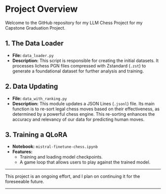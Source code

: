 # Project Overview

Welcome to the GitHub repository for my LLM Chess Project for my Capstone Graduation Project.

## 1. The Data Loader

- **File:** `data_loader.py`
- **Description:** This script is responsible for creating the initial datasets. It processes lichess PGN files compressed with Zstandard (`.zst`) to generate a foundational dataset for further analysis and training.

## 2. Data Updating

- **File:** `data_with_ranking.py`
- **Description:** This module updates a JSON Lines (`.jsonl`) file. Its main function is to re-sort legal chess moves based on their effectiveness, as determined by a powerful chess engine. This re-sorting enhances the accuracy and relevancy of our data for predicting human moves.

## 3. Training a QLoRA

- **Notebook:** `mistral-finetune-chess.ipynb`
- **Features:** 
  - Training and loading model checkpoints.
  - A game loop that allows users to play against the trained model.
---

This project is an ongoing effort, and I plan on continuing it for the foreseeable future.

---
